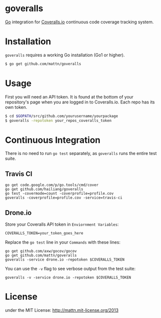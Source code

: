 goveralls
=========

[Go](http://golang.org) integration for [Coveralls.io](http://coveralls.io)
continuous code coverage tracking system.

# Installation

`goveralls` requires a working Go installation (Go1 or higher).

```bash
$ go get github.com/mattn/goveralls
```


# Usage

First you will need an API token.  It is found at the bottom of your
repository's page when you are logged in to Coveralls.io.  Each repo has its
own token.

```bash
$ cd $GOPATH/src/github.com/yourusername/yourpackage
$ goveralls -repotoken your_repos_coveralls_token
```

# Continuous Integration

There is no need to run `go test` separately, as `goveralls` runs the entire
test suite.

## Travis CI

    go get code.google.com/p/go.tools/cmd/cover
    go get github.com/hailiang/goveralls
    go test -covermode=count -coverprofile=profile.cov
    goveralls -coverprofile=profile.cov -service=travis-ci

## Drone.io

Store your Coveralls API token in `Enviornment Variables`:

```
COVERALLS_TOKEN=your_token_goes_here
```

Replace the `go test` line in your `Commands` with these lines:

```
go get github.com/axw/gocov/gocov
go get github.com/mattn/goveralls
goveralls -service drone.io -repotoken $COVERALLS_TOKEN
```

You can use the `-v` flag to see verbose output from the test suite:

```
goveralls -v -service drone.io -repotoken $COVERALLS_TOKEN
```


# License

under the MIT License: http://mattn.mit-license.org/2013


